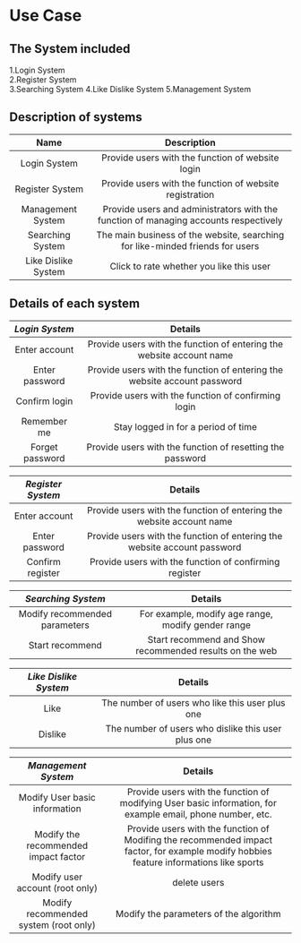 # Use Case

## The System included
1.Login System  
2.Register System  
3.Searching System
4.Like Dislike System
5.Management System


## Description of systems

|        Name       | Description |
| :----------------:| :----: |
| Login System      | Provide users with the function of website login |
| Register System   | Provide users with the function of website registration | 
| Management System | Provide users and administrators with the function of managing accounts respectively |
| Searching System  | The main business of the website, searching for like-minded friends for users |
| Like Dislike System  | Click to rate whether you like this user |

## Details of each system
|        *Login System*       | Details |
| :----------------:| :----: |
|Enter account| Provide users with the function of entering the website account name |
| Enter password   | Provide users with the function of entering the website account password | 
| Confirm login | Provide users with the function of confirming login |
| Remember me | Stay logged in for a period of time |
| Forget password  | Provide users with the function of resetting the password |

|        *Register System*       | Details |
| :----------------:| :----: |
|Enter account| Provide users with the function of entering the website account name |
| Enter password   | Provide users with the function of entering the website account password | 
| Confirm register | Provide users with the function of confirming register |

|        *Searching System*       | Details |
| :----------------:| :----: |
|Modify recommended parameters| For example, modify age range, modify gender range|
| Start recommend | Start recommend and Show recommended results on the web | 

|        *Like Dislike System*       | Details |
| :----------------:| :----: |
|Like| The number of users who like this user plus one|
| Dislike | The number of users who dislike this user plus one |


|        *Management System*       | Details |
| :----------------:| :----: |
|Modify User basic information | Provide users with the function of modifying  User basic information, for example email, phone number, etc. |
| Modify the recommended impact factor   | Provide users with the function of Modifing the recommended impact factor, for example modify  hobbies feature informations like sports | 
| Modify user account (root only)  | delete users |
| Modify recommended system (root only)  | Modify the parameters of the algorithm |


